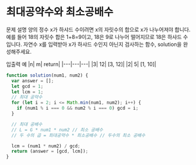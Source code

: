# 최대공약수와 최소공배수

문제 설명
양의 정수 x가 하샤드 수이려면 x의 자릿수의 합으로 x가 나누어져야 합니다. 예를 들어 18의 자릿수 합은 1+8=9이고, 18은 9로 나누어 떨어지므로 18은 하샤드 수입니다. 자연수 x를 입력받아 x가 하샤드 수인지 아닌지 검사하는 함수, solution을 완성해주세요.

입출력 예
|n| m| return|
|---|---|---|
|3| 12| [3, 12]|
|2| 5| [1, 10]|

```js
function solution(num1, num2) {
  var answer = [];
  let gcd = 1;
  let lcm = 1;
  // 최대 공약수
  for (let i = 2; i <= Math.min(num1, num2); i++) {
    if (num1 % i === 0 && num2 % i === 0) gcd = i;
  }

  // 최대 공배수
  // L = G * num1 * num2 // 최소 공배수
  // 두 수의 곱 = 최대공약수 * 최소공배수 // 두수의 최소 공배수

  lcm = (num1 * num2) / gcd;
  return (answer = [gcd, lcm]);
}
```

